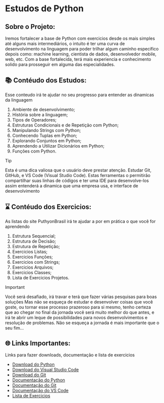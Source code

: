 # Estudos de Python

## Sobre o Projeto:

Iremos fortalecer a base de Python com exercicios desde os mais simples até alguns mais intermediários,
o intuito é ter uma curva de desenvolvimento na linguagem para poder trilhar algum caminho especifico
depois como: machine learning, cientista de dados, desenvolvedor mobile, web, etc.
Com a base fortalecida, terá mais experiencia e conhecimento solido para prosseguir em alguma das especialidades.

## 📚 Contéudo dos Estudos:

Esse conteudo irá te ajudar no seu progresso para entender as dinamicas da linguagem

1. Ambiente de desenvolvimento;
2. História sobre a linguagem;
3. Tipos de Operadores;
4. Estruturas Condicionais e de Repetição com Python;
5. Manipulando Strings com Python;
6. Conhecendo Tuplas em Python;
7. Explorando Conjuntos em Python;
8. Aprendendo a Utilizar Dicionários em Python;
9. Funções com Python.

> [!TIP]
> Esta é uma dica valiosa que o usuário deve prestar atenção.
> Estudar Git, GitHub, e VS Code (Visual Studio Code).
> Estas ferramentas o permitirão compartilhar suas linhas de códigos e ter uma IDE para desenvolve-los
> assim entenderá a dinamica que uma empresa usa, e interface de desenvolvimento


## ⌛ Contéudo dos Exercicios:

As listas do site PuthyonBrasil irá te ajudar a por em prática o que você for aprendendo

1. Estrutura Sequencial;
2. Estrutura de Decisão;
3. Estrutura de Repetição;
4. Exercicios Listas;
5. Exercicios Funções;
6. Exercicios com Strings;
7. Exercicios Arquivos;
8. Exercicios Classes;
9. Lista de Exercicios Projetos.

> [!IMPORTANT]
> Você será desafiado, irá travar e terá que fazer várias pesquisas para boas soluções
> Mas não se esqueça de estudar e desenvolver coisas que você goste, ou tornar esse processo
> prazeroso para si mesmo, tenho certeza que ao chegar no final da jornada você será muito
> melhor do que antes, e irá te abrir um leque de possibilidades para novos desenvolvimentos
> e resolução de problemas.
> Não se esqueça a jornada é mais importante que o seu fim...

## 🌐 Links Importantes:

Links para fazer downloads, documentação e lista de exercicios

- [Download do Python](https://www.python.org/downloads/)
- [Download do Visual Studio Code](https://code.visualstudio.com)
- [Download do Git](https://git-scm.com/downloads)
- [Documentação do Python](https://docs.python.org/pt-br/3/)
- [Documentação do Git](https://git-scm.com/doc)
- [Documentação do VS Code](https://code.visualstudio.com/docs)
- [Lista de Exercicios](https://wiki.python.org.br/ListaDeExercicios)
